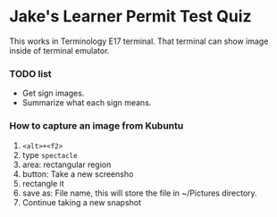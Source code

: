 # Jake's Learner Permit Test Quiz

This works in Terminology E17 terminal.
That terminal can show image inside of terminal emulator.

### TODO list

- Get sign images.
- Summarize what each sign means.

### How to capture an image from Kubuntu

1. `<alt>+<f2>`
2. type `spectacle`
3. area:  rectangular region
4. button:  Take a new screensho
5. rectangle it
6. save as: File name,  this will store the file in ~/Pictures directory.
7. Continue taking a new snapshot

